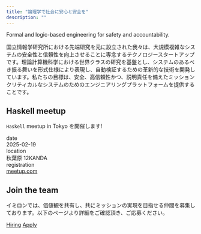 ```yaml
---
title: "論理学で社会に安心と安全を"
description: ""
---
```


<div class="slogan">
Formal and logic-based engineering for safety and accountability.
</div>

<p class="pitch">
国立情報学研究所における先端研究を元に設立された我々は、大規模複雑なシステムの安全性と信頼性を向上させることに専念するテクノロジースタートアップです。理論計算機科学における世界クラスの研究を基盤とし、システムのあるべき振る舞いを形式仕様により表現し、自動検証するための革新的な技術を開発しています。私たちの目標は、安全、高信頼性かつ、説明責任を備えたミッションクリティカルなシステムのためのエンジニアリングプラットフォームを提供することです。
</p>

<div class="highlights">

  <div class="highlight">
    <h2>Haskell meetup</h2>
    <p><code>Haskell</code> meetup in Tokyo を開催します!</p>
    <div class="fields">
      <div class="field field-small">
        <div class="field-name">date</div>
        <div class="field-item">2025-02-19</div>
      </div>
      <div class="field field-small">
        <div class="field-name">location</div>
        <div class="field-item">秋葉原 12KANDA</div>
      </div>
      <div class="field field-small">
        <div class="field-name">registration</div>
        <div class="field-item"><a href="https://www.meetup.com/tokyo-haskell-meetup/events/305838131/?utm_medium=referral&utm_campaign=share-btn_savedevents_share_modal&utm_source=link">meetup.com</a></div>
      </div>
    </div>
  </div>

  <div class="highlight">
    <h2>Join the team</h2>
    <p>イミロンでは、価値観を共有し、共にミッションの実現を目指せる仲間を募集しております。以下のページより詳細をご確認頂き、ご応募ください。</p>
    <!-- <p>We're looking for great people to join us. See our hiring page to see what sort of people we're looking for and register your interest.</p> -->
    <div class="highlight-actions">
      <a class="button" href="career">Hiring</a>
      <a class="button" href="https://forms.gle/UMskqwRAN7akSEXJ8">Apply</a>
    </div>
  </div>
  
  <!-- <div class="highlight">
    <h2>Haskell meetup</h2>
    <p>Imiron is hosting a <code>Haskell</code> meetup in Tokyo.</p>
    <div class="fields">
      <div class="field field-small">
        <div class="field-name">date</div>
        <div class="field-item">2024-02-02</div>
      </div>
      <div class="field field-small">
        <div class="field-name">location</div>
        <div class="field-item">Akihabara</div>
      </div>
      <div class="field field-small">
        <div class="field-name">registration</div>
        <div class="field-item"><a href="todo.com">meetup.com</a></div>
      </div>
    </div>
  </div> -->


</div>

